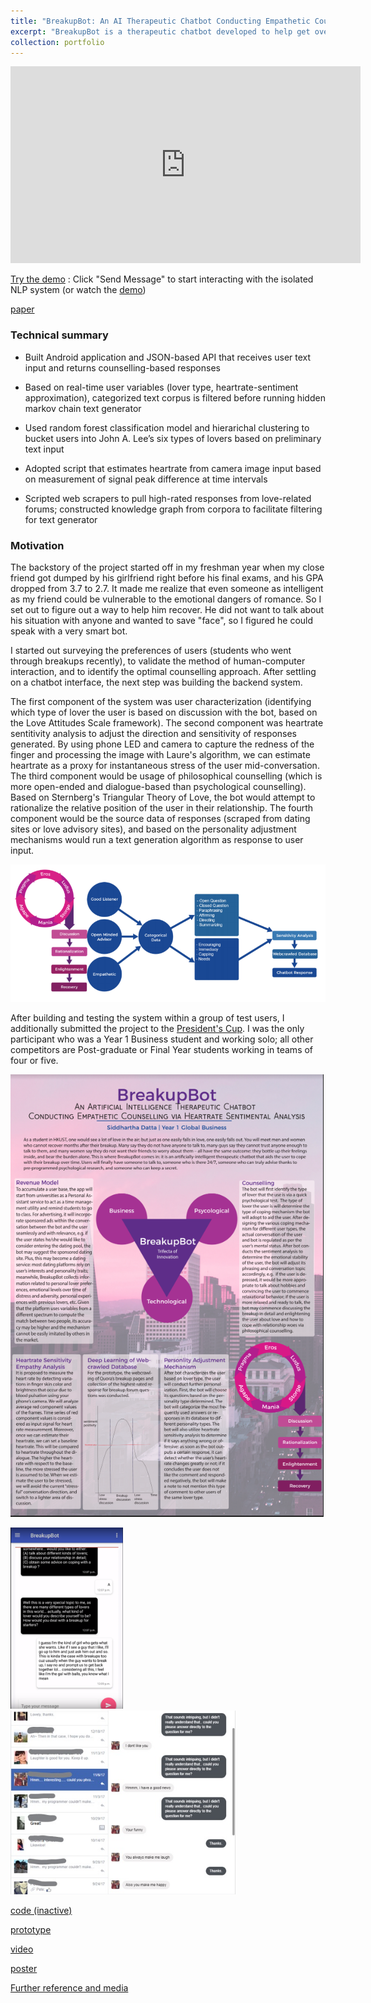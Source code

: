 ```yaml
---
title: "BreakupBot: An AI Therapeutic Chatbot Conducting Empathetic Counselling via Heartrate Sentimental Analysis"
excerpt: "BreakupBot is a therapeutic chatbot developed to help get over romantic breakups. Organically acquired 200+ users of varying demographics. The system, initially built to help people who could not get over breakups, uses scraped content from dating sites and builds a philosophical counselling knowledge graph as the decision tree for generating responses to user input."
collection: portfolio
---
```


<!-- [![IMAGE ALT TEXT](http://img.youtube.com/vi/1NxWMQA7tlM/0.jpg)](https://www.youtube.com/watch?v=1NxWMQA7tlM) -->

<iframe width="560" height="315" src="https://www.youtube.com/embed/1NxWMQA7tlM" frameborder="0" allow="accelerometer; autoplay; encrypted-media; gyroscope; picture-in-picture" allowfullscreen></iframe>

[Try the demo](https://www.facebook.com/BreakupBot-20-1328526643902687/) : Click "Send Message" to start interacting with the isolated NLP system (or watch the [demo](https://www.youtube.com/watch?v=1NxWMQA7tlM))

[paper](https://drive.google.com/file/d/142kTVrKNGH42splekvbfXGVtT9HhNQPq/view)

### Technical summary

* Built Android application and JSON-based API that receives user text input and returns counselling-based responses

* Based on real-time user variables (lover type, heartrate-sentiment approximation), categorized text corpus is filtered before running hidden markov chain text generator

* Used random forest classification model and hierarichal clustering to bucket users into John A. Lee’s six types of lovers based on preliminary text input

* Adopted script that estimates heartrate from camera image input based on measurement of signal peak difference at time intervals

* Scripted web scrapers to pull high-rated responses from love-related forums; constructed knowledge graph from corpora to facilitate filtering for text generator

### Motivation

The backstory of the project started off in my freshman year when my close friend got dumped by his girlfriend right before his final exams, and his GPA dropped from 3.7 to 2.7. It made me realize that even someone as intelligent as my friend could be vulnerable to the emotional dangers of romance. So I set out to figure out a way to help him recover. He did not want to talk about his situation with anyone and wanted to save "face", so I figured he could speak with a very smart bot.

I started out surveying the preferences of users (students who went through breakups recently), to validate the method of human-computer interaction, and to identify the optimal counselling approach. After settling on a chatbot interface, the next step was building the backend system. 

The first component of the system was user characterization (identifying which type of lover the user is based on discussion with the bot, based on the Love Attitudes Scale framework). The second component was heartrate sentitivity analysis to adjust the direction and sensitivity of responses generated. By using phone LED and camera to capture the redness of the finger and processing the image with Laure's algorithm, we can estimate heartrate as a proxy for instantaneous stress of the user mid-conversation. The third component would be usage of philosophical counselling (which is more open-ended and dialogue-based than psychological counselling). Based on Sternberg's Triangular Theory of Love, the bot would attempt to rationalize the relative position of the user in their relationship. The fourth component would be the source data of responses (scraped from dating sites or love advisory sites), and based on the personality adjustment mechanisms would run a text generation algorithm as response to user input. 

[![IMAGE ALT TEXT](/images/pipeline.PNG)](https://drive.google.com/file/d/142kTVrKNGH42splekvbfXGVtT9HhNQPq/view)

After building and testing the system within a group of test users, I additionally submitted the project to the [President's Cup](http://www.ust.hk/presidents_cup/). I was the only participant who was a Year 1 Business student and working solo; all other competitors are Post-graduate or Final Year students working in teams of four or five. 

[![IMAGE ALT TEXT](/images/poster.PNG)](https://drive.google.com/open?id=0Bya0t6OLDU2FNTV2S2NKTmpMSHc)

<img src="/images/bb1.png" width="180"> <img src="/images/Inkedbb2_LI.jpg" width="360">

[code (inactive)](https://github.com/s-datta/BreakupBot)

[prototype](https://www.facebook.com/BreakupBot-20-1328526643902687/) 

[video](https://www.youtube.com/watch?v=1NxWMQA7tlM)

[poster](https://drive.google.com/open?id=0Bya0t6OLDU2FNTV2S2NKTmpMSHc)

[Further reference and media](https://drive.google.com/open?id=0Bya0t6OLDU2FZFk1UzdiMU5qb1U)
